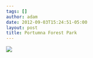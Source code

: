```yaml
---
tags: []
author: adam
date: 2012-09-03T15:24:51-05:00
layout: post
title: Portumna Forest Park
---
```


![](/media/m9sm5hDVG41qga9s2o1_1280.jpg)
